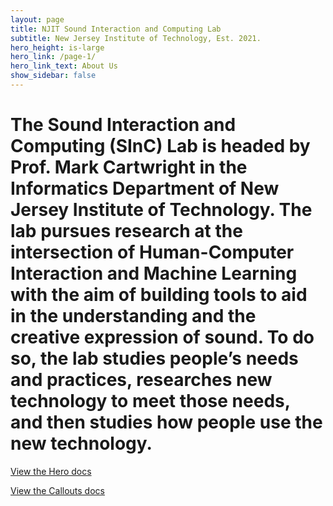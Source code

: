 ```yaml
---
layout: page
title: NJIT Sound Interaction and Computing Lab
subtitle: New Jersey Institute of Technology, Est. 2021.
hero_height: is-large
hero_link: /page-1/
hero_link_text: About Us
show_sidebar: false
---
```


# The Sound Interaction and Computing (SInC) Lab is headed by Prof. Mark Cartwright in the Informatics Department of New Jersey Institute of Technology. The lab pursues research at the intersection of Human-Computer Interaction and Machine Learning with the aim of building tools to aid in the understanding and the creative expression of sound. To do so, the lab studies people’s needs and practices, researches new technology to meet those needs, and then studies how people use the new technology.

[View the Hero docs](/bulma-clean-theme/docs/hero/)

[View the Callouts docs](/bulma-clean-theme/docs/callouts)